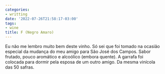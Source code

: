 ```yaml
---
categories:
- writting
date: '2022-07-26T21:58:17-03:00'
tags:
- wine
title: F (Negro Amaro)
---
```


Eu não me lembro muito bem deste vinho. Só sei que foi tomado na ocasião especial da mudança do meu amigo para São José dos Campos. Sabor frutado, pouco aromático e alcoólico (embora quente). A garrafa foi colocada para dormir pela esposa de um outro amigo. Da mesma vinícola das 50 safras.

